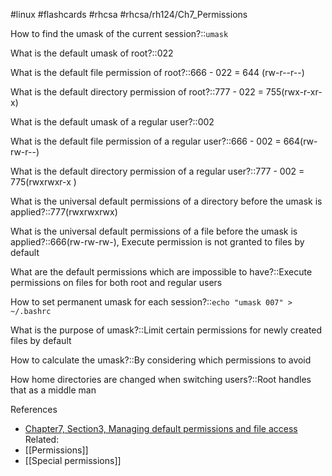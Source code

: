  #linux #flashcards #rhcsa #rhcsa/rh124/Ch7_Permissions 

How to find the umask of the current session?::`umask`
<!--SR:!2023-09-29,56,311-->

What is the default umask of root?::022
<!--SR:!2023-09-28,55,311-->

What is the default file permission of root?::666 - 022 = 644 (rw-r--r--)
<!--SR:!2023-10-05,47,291-->

What is the default directory permission of root?::777 - 022 = 755(rwx-r-xr-x)
<!--SR:!2023-10-18,60,291-->

What is the default umask of a regular user?::002
<!--SR:!2023-12-12,115,311-->

What is the default file permission of a regular user?::666 - 002 = 664(rw-rw-r--)
<!--SR:!2023-10-18,60,291-->

What is the default directory permission of a regular user?::777 - 002 = 775(rwxrwxr-x )
<!--SR:!2023-09-27,54,311-->

What is the universal default permissions of a directory before the umask is applied?::777(rwxrwxrwx)
<!--SR:!2023-09-26,53,311-->

What is the universal default permissions of a file before the umask is applied?::666(rw-rw-rw-), Execute permission is not granted to files by default
<!--SR:!2023-07-26,4,291-->

What are the default permissions which are impossible to have?::Execute permissions on files for both root and regular users
<!--SR:!2023-09-26,53,311-->

How to set permanent umask for each session?::`echo "umask 007" > ~/.bashrc`
<!--SR:!2023-08-28,24,291-->

What is the purpose of umask?::Limit certain permissions for newly created files by default
<!--SR:!2023-09-25,52,311-->

How to calculate the umask?::By considering which permissions to avoid
<!--SR:!2023-12-11,114,311-->

How home directories are changed when switching users?::Root handles that as a middle man
<!--SR:!2023-07-26,4,291-->

References
 - [Chapter7, Section3, Managing default permissions and file access](rh124-rhel8-official-student-workbook.pdf#pageno=244)
Related:
- [[Permissions]]
- [[Special permissions]]